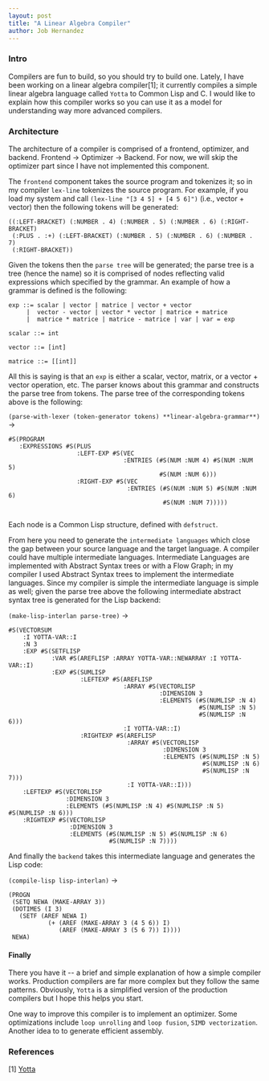 ```yaml
---
layout: post
title: "A Linear Algebra Compiler"
author: Job Hernandez
---
```

### Intro

Compilers are fun to build, so you should try to build one. Lately, I have been working on a linear algebra compiler[1]; it currently compiles a
simple linear algebra language called `Yotta` to Common Lisp and C. I would like to explain how this compiler works so you can use it as a model for
understanding way more advanced compilers.

### Architecture

The architecture of a compiler is comprised of a frontend, optimizer, and backend. Frontend -> Optimizer -> Backend. For now, we will skip the 
optimizer part since I have not implemented this component.

The `frontend` component takes the source program and tokenizes it; so in my compiler `lex-line` tokenizes the source program. For example, if you load my 
system and call `(lex-line "[3 4 5] + [4 5 6]")` (i.e., vector + vector) then the following tokens will be generated:

```
((:LEFT-BRACKET) (:NUMBER . 4) (:NUMBER . 5) (:NUMBER . 6) (:RIGHT-BRACKET)
 (:PLUS . :+) (:LEFT-BRACKET) (:NUMBER . 5) (:NUMBER . 6) (:NUMBER . 7)
 (:RIGHT-BRACKET))

```

Given the tokens then the `parse tree` will be generated; the parse tree is a tree (hence the name) so it is comprised of nodes reflecting valid expressions which
specified by the grammar. An example of how a grammar is defined is the following:

```
exp ::= scalar | vector | matrice | vector + vector 
     |  vector - vector | vector * vector | matrice + matrice 
     |  matrice * matrice | matrice - matrice | var | var = exp
     
scalar ::= int

vector ::= [int]

matrice ::= [[int]]
```

All this is saying is that an `exp` is either a scalar, vector, matrix, or  a vector + vector operation, etc. The parser knows about this grammar and constructs
the parse tree from tokens. The parse tree of the corresponding tokens above is the following:

`(parse-with-lexer (token-generator tokens) **linear-algebra-grammar**)` ->
```
#S(PROGRAM
   :EXPRESSIONS #S(PLUS
                   :LEFT-EXP #S(VEC
                                :ENTRIES (#S(NUM :NUM 4) #S(NUM :NUM 5)
                                          #S(NUM :NUM 6)))
                   :RIGHT-EXP #S(VEC
                                 :ENTRIES (#S(NUM :NUM 5) #S(NUM :NUM 6)
                                           #S(NUM :NUM 7)))))


```

Each node is a Common Lisp structure, defined with `defstruct`.

From here you need to generate the `intermediate languages` which close the gap between your source language and the target language. A compiler could have multiple
intermediate languages. Intermediate Languages are implemented with Abstract Syntax trees or with a Flow Graph; in my compiler I used Abstract Syntax trees
to implement the intermediate languages. Since my compiler is simple the intermediate language is simple as well; given the parse tree above the following
intermediate abstract syntax tree is generated for the Lisp backend:

`(make-lisp-interlan parse-tree)` ->

```
#S(VECTORSUM
    :I YOTTA-VAR::I
    :N 3
    :EXP #S(SETFLISP
            :VAR #S(AREFLISP :ARRAY YOTTA-VAR::NEWARRAY :I YOTTA-VAR::I)
            :EXP #S(SUMLISP
                    :LEFTEXP #S(AREFLISP
                                :ARRAY #S(VECTORLISP
                                          :DIMENSION 3
                                          :ELEMENTS (#S(NUMLISP :N 4)
                                                     #S(NUMLISP :N 5)
                                                     #S(NUMLISP :N 6)))
                                :I YOTTA-VAR::I)
                    :RIGHTEXP #S(AREFLISP
                                 :ARRAY #S(VECTORLISP
                                           :DIMENSION 3
                                           :ELEMENTS (#S(NUMLISP :N 5)
                                                      #S(NUMLISP :N 6)
                                                      #S(NUMLISP :N 7)))
                                 :I YOTTA-VAR::I)))
    :LEFTEXP #S(VECTORLISP
                :DIMENSION 3
                :ELEMENTS (#S(NUMLISP :N 4) #S(NUMLISP :N 5) #S(NUMLISP :N 6)))
    :RIGHTEXP #S(VECTORLISP
                 :DIMENSION 3
                 :ELEMENTS (#S(NUMLISP :N 5) #S(NUMLISP :N 6)
                            #S(NUMLISP :N 7))))

```

And finally the `backend` takes this intermediate language and generates the Lisp code:

`(compile-lisp lisp-interlan)` ->


```common-lisp
(PROGN
 (SETQ NEWA (MAKE-ARRAY 3))
 (DOTIMES (I 3)
   (SETF (AREF NEWA I)
           (+ (AREF (MAKE-ARRAY 3 (4 5 6)) I)
              (AREF (MAKE-ARRAY 3 (5 6 7)) I))))
 NEWA)
```


 
 #### Finally
 
 There you have it -- a brief and simple explanation of how a simple compiler works. Production compilers are far more complex but they follow the same 
 patterns. Obviously, `Yotta` is a simplified version of the production compilers but I hope this helps you start.
 
 One way to improve this compiler is to implement an optimizer. Some optimizations include `loop unrolling` and `loop fusion`, `SIMD vectorization`. 
 Another idea to to generate efficient assembly.
 
 
 ### References
 
 [1] [Yotta](https://github.com/Jobhdez/Yotta)
